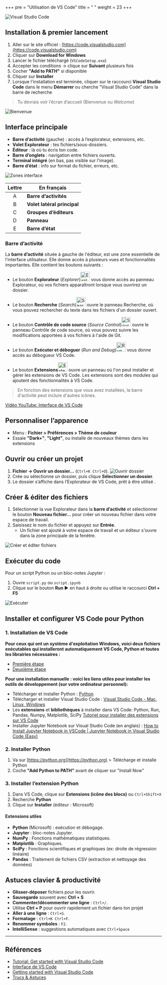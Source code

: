 +++
pre = "Utilisation de VS Code"
title = " "
weight = 23
+++

![Visual Studio Code](./VsCode.png?width=15vw)

## Installation & premier lancement

1. Aller sur le site officiel : [https://code.visualstudio.com](https://code.visualstudio.com)
2. Cliquer sur **Download for Windows**
3. Lancer le fichier téléchargé (`VSCodeSetup.exe`)
4. Accepter les conditions → clique sur **Suivant** plusieurs fois
5. Cocher **"Add to PATH"** si disponible
6. Cliquer sur **Installer**
7. Lorsque l'installation est terminée, cliquer sur le raccourci **Visual Studio Code** dans le menu **Démarrer** ou cherche “Visual Studio Code” dans la barre de recherche

> Tu devrais voir l’écran d’accueil (Bienvenue ou *Welcome*) 

![Bienvenue](./welcome.png?width=45vw)

## Interface principale

* **Barre d’activité** (gauche) : accès à l’explorateur, extensions, etc.
* **Volet Explorateur** : tes fichiers/sous-dossiers.
* **Éditeur** : là où tu écris ton code.
* **Barre d’onglets** : navigation entre fichiers ouverts.
* **Terminal intégré** (en bas, pas visible sur l'image).
* **Barre d’état** : info sur format du fichier, erreurs, etc.

![Zones interface](./zones.png?width=45vw)


| **Lettre** | **En français**             |
| :--------: | --------------------------- |
| A          | **Barre d’activités**       |
| B          | **Volet latéral principal** |
| C          | **Groupes d’éditeurs**      |
| D          | **Panneau**                 |
| E          | **Barre d’état**            |

### Barre d’activité 

La **barre d’activité** située à gauche de l'éditeur, est une zone essentielle de l'interface utilisateur. Elle donne accès à plusieurs vues et fonctionnalités importantes. Elle contient les boutons suivants :

* <p>Le bouton <strong>Explorateur</strong> (<em>Explorer</em>)<img src="./explorer-icon.png" alt="Explorer" width="30" height="30"> vous donne accès au panneau Explorateur, où vos fichiers apparaîtront lorsque vous ouvrirez un dossier.</p>

* <p>Le bouton <strong>Recherche</strong> (<em>Search</em>)<img src="./search-icon.png" alt="Search" width="30" height="30"> ouvre le panneau Recherche, où vous pouvez rechercher du texte dans les fichiers d'un dossier ouvert.</p>

* <p>Le bouton <strong>Contrôle de code source</strong> (<em>Source Control</em>)<img src="./source-control-icon.png" alt="Source Control" width="30" height="30"> ouvre le panneau Contrôle de code source, où vous pouvez suivre les modifications apportées à vos fichiers à l'aide de Git.</p>

* <p>Le bouton <strong>Exécuter et déboguer</strong> (<em>Run and Debug</em>)<img src="./run-debug-icon.png" alt="Run and Debug" width="30" height="30"> vous donne accès au débogueur VS Code.</p>

* <p>Le bouton <strong>Extensions</strong><img src="./extensions-icon.png" alt="Extensions" width="30" height="30"> ouvre un panneau où l'on peut installer et gérer les extensions de VS Code. Les extensions sont des modules qui ajoutent des fonctionnalités à VS Code.</p>

> En fonction des extensions que vous avez installées, la barre d'activité peut inclure d'autres icônes.

[Vidéo YouTube: Interface de VS Code](https://youtu.be/Ql2ni66uXRc?si=XNz3oc5KV5H4jNFi)

## Personnaliser l’apparence

* Menu : **Fichier > Préférences > Thème de couleur**
* Essaie **"Dark+"**, **"Light"**, ou installe de nouveaux thèmes dans les extensions

## Ouvrir ou créer un projet

1. **Fichier → Ouvrir un dossier...** (`Ctrl+K Ctrl+O`).
![Ouvrir dossier](./menu-open-folder.png?width=25vw)
2. Crée ou sélectionne un dossier, puis clique **Sélectionner un dossier**.
3. Le dossier s’affiche dans l’Explorateur de VS Code, prêt à être utilisé .

## Créer & éditer des fichiers

1. Sélectionner la vue Explorateur dans la **barre d’activité** et sélectionner le bouton **Nouveau fichier...** pour créer un nouveau fichier dans votre espace de travail.
2. Saisissez le nom du fichier et appuyez sur **Entrée**.
	* Un fichier est ajouté à votre espace de travail et un éditeur s'ouvre dans la zone principale de la fenêtre.

![Créer et éditer fichiers](./explorer-new-file.png?width=50vw)

## Exécuter du code

Pour un script Python ou un bloc-notes Jupyter :

1. Ouvre `script.py` ou `script.ipynb`
2. Clique sur le bouton **Run ▶️** en haut à droite ou utilise le raccourci **Ctrl + F5**

![Exécuter](./execution-python.png?width=40vw)

## Installer et configurer VS Code pour Python

### 1. Installation de VS Code

**Pour ceux qui ont un système d'exploitation Windows, voici deux fichiers exécutables qui installeront automatiquement VS Code, Python et toutes les librairies nécessaires :** 
- [Première étape](1-vscode_python.exe)
- [Deuxième étape](2-libraries_extensions.exe)

**Pour une installation manuelle : voici les liens utiles pour installer les outils de développement (sur votre ordinateur personnel):**

- Télécharger et installer Python : [Python](Python.org)
- Télécharger et installer Visual Studio Code : [Visual Studio Code - Mac, Linux, Windows](https://code.visualstudio.com/download)
- Les **extensions** et **bibliothèques** à installer dans VS Code: Python, Run, Pandas,
Numpy, Matplotlib, SciPy [Tutoriel pour installer des extensions sur VS Code](https://www.youtube.com/watch?v=AUt8NgwMbOo)
- Installer Jupyter Notebook sur Visual Studio Code (en anglais) : [How to Install Jupyter Notebook in VSCode | Jupyter Notebook in Visual Studio Code (Easy)](https://www.youtube.com/watch?v=xS5ZXOC4e6A&t=45s)


### 2. Installer Python

1. Va sur [https://python.org](https://python.org) > Télécharge et installe Python
2. Coche **"Add Python to PATH"** avant de cliquer sur "Install Now"

### 3. Installer l’extension Python

1. Dans VS Code, clique sur **Extensions (icône des blocs)** ou `Ctrl+Shift+X`
2. Recherche **Python**
3. Clique sur **Installer** (éditeur : Microsoft)


#### Extensions utiles

* **Python** (Microsoft) : exécution et débogage.
* **Jupyter** : bloc-notes Jupyter.
* **NumPy** : Fonctions mathématiques statistiques.
* **Matplotlib** : Graphiques.
* **SciPy** : Fonctions scientifiques et graphiques (ex: droite de régression linéaire)
* **Pandas** : Traitement de fichiers CSV (extraction et nettoyage des données)

## Astuces clavier & productivité

* **Glisser-déposer** fichiers pour les ouvrir.
* **Sauvegarde** souvent avec **Ctrl + S**
* **Commenter/décommenter une ligne** : `Ctrl+/`.
* Utilise **Ctrl + P** pour ouvrir rapidement un fichier dans ton projet
* **Aller à une ligne** : `Ctrl+G`.
* **Formatage** : `Ctrl+K Ctrl+F`.
* **Renommer symboles** : `F2`.
* **IntelliSense** : suggestions automatiques avec `Ctrl+Space` 



---

## Références

* [Tutorial: Get started with Visual Studio Code](https://code.visualstudio.com/docs/getstarted/getting-started)
* [Interface de VS Code](https://code.visualstudio.com/docs/getstarted/userinterface)
* [Getting started with Visual Studio Code](https://code.visualstudio.com/docs/introvideos/basics)  
* [Trucs & Astuces](https://code.visualstudio.com/docs/getstarted/tips-and-tricks)